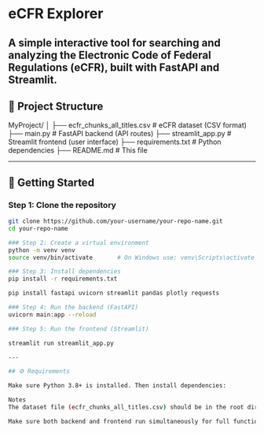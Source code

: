 # eCFR Explorer

A simple interactive tool for searching and analyzing the Electronic Code of Federal Regulations (eCFR), built with FastAPI and Streamlit.
---

## 📁 Project Structure

MyProject/
│
├── ecfr_chunks_all_titles.csv # eCFR dataset (CSV format)
├── main.py # FastAPI backend (API routes)
├── streamlit_app.py # Streamlit frontend (user interface)
├── requirements.txt # Python dependencies
├── README.md # This file


---

## 🔧 Getting Started

### Step 1: Clone the repository

```bash
git clone https://github.com/your-username/your-repo-name.git
cd your-repo-name

### Step 2: Create a virtual environment
python -m venv venv
source venv/bin/activate       # On Windows use: venv\Scripts\activate

### Step 3: Install dependencies
pip install -r requirements.txt

pip install fastapi uvicorn streamlit pandas plotly requests

### Step 4: Run the backend (FastAPI)
uvicorn main:app --reload

### Step 5: Run the frontend (Streamlit)

streamlit run streamlit_app.py

---

## ⚙️ Requirements

Make sure Python 3.8+ is installed. Then install dependencies:

Notes
The dataset file (ecfr_chunks_all_titles.csv) should be in the root directory.

Make sure both backend and frontend run simultaneously for full functionality.

